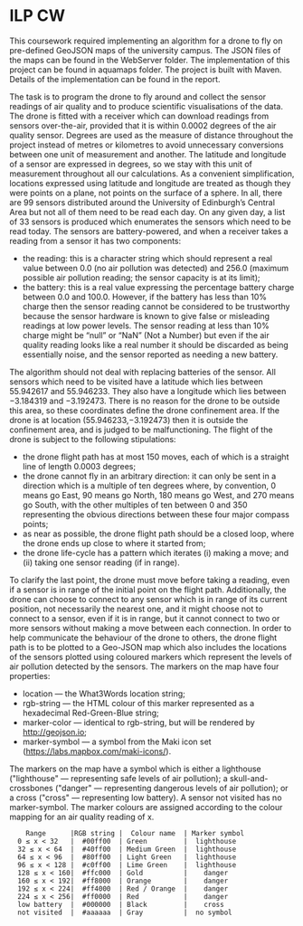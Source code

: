 # ILP CW

This coursework required implementing an algorithm for a drone to fly on pre-defined GeoJSON maps of the university campus. The JSON files of the maps can be found in the WebServer folder. The implementation of this project can be found in aquamaps folder. The project is built with Maven. 
Details of the implementation can be found in the report.

The task is to program the drone to fly around and collect the sensor readings of air quality and to produce
scientific visualisations of the data.
The drone is fitted with a receiver which can download readings from sensors over-the-air, provided that it
is within 0.0002 degrees of the air quality sensor. Degrees are used as the measure of distance throughout the
project instead of metres or kilometres to avoid unnecessary conversions between one unit of measurement
and another. The latitude and longitude of a sensor are expressed in degrees, so we stay with this unit of
measurement throughout all our calculations. As a convenient simplification, locations expressed using
latitude and longitude are treated as though they were points on a plane, not points on the surface of a
sphere.
In all, there are 99 sensors distributed around the University of Edinburgh’s Central Area but not all of them
need to be read each day. On any given day, a list of 33 sensors is produced which enumerates the sensors
which need to be read today. The sensors are battery-powered, and when a receiver takes a reading from a
sensor it has two components:
* the reading: this is a character string which should represent a real value between 0.0 (no air pollution was detected) and 256.0 (maximum possible air pollution reading; the sensor capacity is at its limit);
* the battery: this is a real value expressing the percentage battery charge between 0.0 and 100.0. However, if the battery has less than 10% charge then the sensor reading cannot be considered to be trustworthy because the sensor hardware is known to give false or misleading readings at low power levels. The sensor reading at less than 10% charge might be “null” or “NaN” (Not a Number) but even if the air quality reading looks like a real number it should be discarded as being essentially noise, and the sensor reported
as needing a new battery.

The algorithm should not deal with replacing batteries of the sensor.
All sensors which need to be visited have a latitude which lies between 55.942617 and 55.946233. They also have a longitude which lies between −3.184319 and −3.192473. There is no reason for the drone to be outside this area, so these coordinates define the drone confinement area. If the drone is at location (55.946233,−3.192473) then it is outside the confinement area, and is judged to be malfunctioning.
The flight of the drone is subject to the following stipulations:
* the drone flight path has at most 150 moves, each of which is a straight line of length 0.0003 degrees;
* the drone cannot fly in an arbitrary direction: it can only be sent in a direction which is a multiple of ten degrees where, by convention, 0 means go East, 90 means go North, 180 means go West, and 270 means go South, with the other multiples of ten between 0 and 350 representing the obvious directions between these four major compass points;
* as near as possible, the drone flight path should be a closed loop, where the drone ends up close to where it started from;
* the drone life-cycle has a pattern which iterates (i) making a move; and (ii) taking one sensor reading (if in range).

To clarify the last point, the drone must move before taking a reading, even if a sensor is in range of the initial point on the flight path. Additionally, the drone can choose to connect to any sensor which is in range of its current position, not necessarily the nearest one, and it might choose not to connect to a sensor, even if it is in range, but it cannot connect to two or more sensors without making a move between each connection.
In order to help communicate the behaviour of the drone to others, the drone flight path is to be plotted to a Geo-JSON map which also includes the locations of the sensors plotted using coloured markers which represent the levels of air pollution detected by the sensors. The markers on the map have four properties:
* location — the What3Words location string;
* rgb-string — the HTML colour of this marker represented as a hexadecimal Red-Green-Blue string;
* marker-color — identical to rgb-string, but will be rendered by http://geojson.io;
* marker-symbol — a symbol from the Maki icon set (https://labs.mapbox.com/maki-icons/).

The markers on the map have a symbol which is either a lighthouse ("lighthouse" — representing safe
levels of air pollution); a skull-and-crossbones ("danger" — representing dangerous levels of air pollution);
or a cross ("cross" — representing low battery). A sensor not visited has no marker-symbol. The marker
colours are assigned according to the colour mapping for an air quality reading of x.

        Range      |RGB string |  Colour name  | Marker symbol
      0 ≤ x < 32   |  #00ff00  | Green         |  lighthouse
      32 ≤ x < 64  |  #40ff00  | Medium Green  |  lighthouse
      64 ≤ x < 96  |  #80ff00  | Light Green   |  lighthouse
      96 ≤ x < 128 |  #c0ff00  | Lime Green    |  lighthouse
      128 ≤ x < 160|  #ffc000  | Gold          |    danger
      160 ≤ x < 192|  #ff8000  | Orange        |    danger
      192 ≤ x < 224|  #ff4000  | Red / Orange  |    danger
      224 ≤ x < 256|  #ff0000  | Red           |    danger
      low battery  |  #000000  | Black         |    cross
      not visited  |  #aaaaaa  | Gray          |  no symbol
